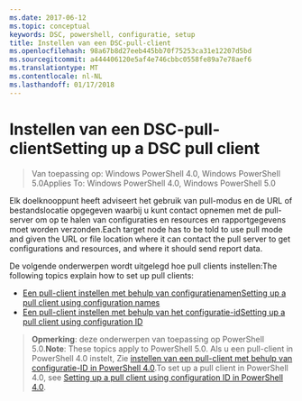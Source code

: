 ```yaml
---
ms.date: 2017-06-12
ms.topic: conceptual
keywords: DSC, powershell, configuratie, setup
title: Instellen van een DSC-pull-client
ms.openlocfilehash: 98a67b8d27eeb445bb70f75253ca31e12207d5bd
ms.sourcegitcommit: a444406120e5af4e746cbbc0558fe89a7e78aef6
ms.translationtype: MT
ms.contentlocale: nl-NL
ms.lasthandoff: 01/17/2018
---
```

# <a name="setting-up-a-dsc-pull-client"></a><span data-ttu-id="7dd47-103">Instellen van een DSC-pull-client</span><span class="sxs-lookup"><span data-stu-id="7dd47-103">Setting up a DSC pull client</span></span>

> <span data-ttu-id="7dd47-104">Van toepassing op: Windows PowerShell 4.0, Windows PowerShell 5.0</span><span class="sxs-lookup"><span data-stu-id="7dd47-104">Applies To: Windows PowerShell 4.0, Windows PowerShell 5.0</span></span>

<span data-ttu-id="7dd47-105">Elk doelknooppunt heeft adviseert het gebruik van pull-modus en de URL of bestandslocatie opgegeven waarbij u kunt contact opnemen met de pull-server om op te halen van configuraties en resources en rapportgegevens moet worden verzonden.</span><span class="sxs-lookup"><span data-stu-id="7dd47-105">Each target node has to be told to use pull mode and given the URL or file location where it can contact the pull server to get configurations and resources, and where it should send report data.</span></span>


<span data-ttu-id="7dd47-106">De volgende onderwerpen wordt uitgelegd hoe pull clients instellen:</span><span class="sxs-lookup"><span data-stu-id="7dd47-106">The following topics explain how to set up pull clients:</span></span>

* [<span data-ttu-id="7dd47-107">Een pull-client instellen met behulp van configuratienamen</span><span class="sxs-lookup"><span data-stu-id="7dd47-107">Setting up a pull client using configuration names</span></span>](pullClientConfigNames.md)
* [<span data-ttu-id="7dd47-108">Een pull-client instellen met behulp van het configuratie-id</span><span class="sxs-lookup"><span data-stu-id="7dd47-108">Setting up a pull client using configuration ID</span></span>](pullClientConfigID.md)

> <span data-ttu-id="7dd47-109">**Opmerking**: deze onderwerpen van toepassing op PowerShell 5.0.</span><span class="sxs-lookup"><span data-stu-id="7dd47-109">**Note**: These topics apply to PowerShell 5.0.</span></span> <span data-ttu-id="7dd47-110">Als u een pull-client in PowerShell 4.0 instelt, Zie [instellen van een pull-client met behulp van configuratie-ID in PowerShell 4.0](pullClientConfigID4.md).</span><span class="sxs-lookup"><span data-stu-id="7dd47-110">To set up a pull client in PowerShell 4.0, see [Setting up a pull client using configuration ID in PowerShell 4.0](pullClientConfigID4.md).</span></span>

